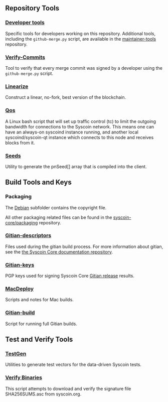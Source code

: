 Repository Tools
---------------------

### [Developer tools](/contrib/devtools) ###
Specific tools for developers working on this repository.
Additional tools, including the `github-merge.py` script, are available in the [maintainer-tools](https://github.com/bitcoin-core/bitcoin-maintainer-tools) repository.

### [Verify-Commits](/contrib/verify-commits) ###
Tool to verify that every merge commit was signed by a developer using the `github-merge.py` script.

### [Linearize](/contrib/linearize) ###
Construct a linear, no-fork, best version of the blockchain.

### [Qos](/contrib/qos) ###

A Linux bash script that will set up traffic control (tc) to limit the outgoing bandwidth for connections to the Syscoin network. This means one can have an always-on syscoind instance running, and another local syscoind/syscoin-qt instance which connects to this node and receives blocks from it.

### [Seeds](/contrib/seeds) ###
Utility to generate the pnSeed[] array that is compiled into the client.

Build Tools and Keys
---------------------

### Packaging ###
The [Debian](/contrib/debian) subfolder contains the copyright file.

All other packaging related files can be found in the [syscoin-core/packaging](https://github.com/syscoin-core/packaging) repository.

### [Gitian-descriptors](/contrib/gitian-descriptors) ###
Files used during the gitian build process. For more information about gitian, see the [the Syscoin Core documentation repository](https://github.com/syscoin-core/docs).

### [Gitian-keys](/contrib/gitian-keys)
PGP keys used for signing Syscoin Core [Gitian release](/doc/release-process.md) results.

### [MacDeploy](/contrib/macdeploy) ###
Scripts and notes for Mac builds. 

### [Gitian-build](/contrib/gitian-build.py) ###
Script for running full Gitian builds.

Test and Verify Tools 
---------------------

### [TestGen](/contrib/testgen) ###
Utilities to generate test vectors for the data-driven Syscoin tests.

### [Verify Binaries](/contrib/verifybinaries) ###
This script attempts to download and verify the signature file SHA256SUMS.asc from syscoin.org.
